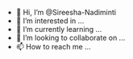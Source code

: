 - 👋 Hi, I’m @Sireesha-Nadiminti
- 👀 I’m interested in ...
- 🌱 I’m currently learning ...
- 💞️ I’m looking to collaborate on ...
- 📫 How to reach me ...

<!---
Sireesha-Nadiminti/Sireesha-Nadiminti is a ✨ special ✨ repository because its `README.md` (this file) appears on your GitHub profile.
You can click the Preview link to take a look at your changes.
--->
